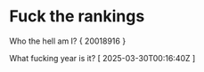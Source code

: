 # Fuck the rankings

Who the hell am I?
{ 20018916 }

What fucking year is it?
[ 2025-03-30T00:16:40Z ]
